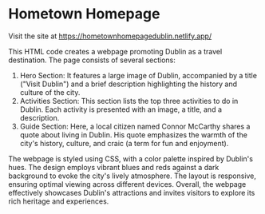 # Hometown Homepage

Visit the site at https://hometownhomepagedublin.netlify.app/

This HTML code creates a webpage promoting Dublin as a travel destination. The page consists of several sections:

1. Hero Section: It features a large image of Dublin, accompanied by a title ("Visit Dublin") and a brief description highlighting the history and culture of the city.
2. Activities Section: This section lists the top three activities to do in Dublin. Each activity is presented with an image, a title, and a description.
3. Guide Section: Here, a local citizen named Connor McCarthy shares a quote about living in Dublin. His quote emphasizes the warmth of the city's history, culture, and craic (a term for fun and enjoyment).

The webpage is styled using CSS, with a color palette inspired by Dublin's hues. The design employs vibrant blues and reds against a dark background to evoke the city's lively atmosphere. The layout is responsive, ensuring optimal viewing across different devices. Overall, the webpage effectively showcases Dublin's attractions and invites visitors to explore its rich heritage and experiences.
